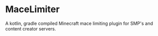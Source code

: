 # MaceLimiter
A kotlin, gradle compiled Minecraft mace limiting plugin for SMP's and content creator servers.
